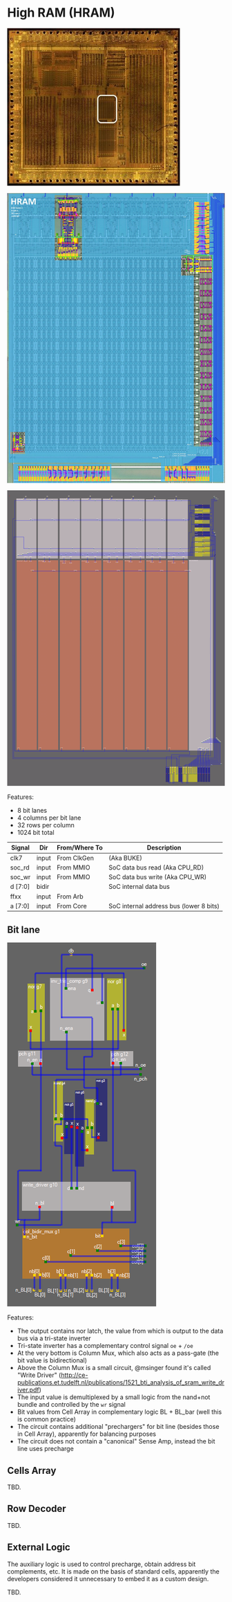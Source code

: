 # High RAM (HRAM)

![locator_hram](/imgstore/soc/locator_hram.jpg)

![hram](/imgstore/soc/hram.jpg)

![hram_netlist](/imgstore/soc/hram_netlist.png)

Features:
- 8 bit lanes
- 4 columns per bit lane
- 32 rows per column
- 1024 bit total

|Signal|Dir|From/Where To|Description|
|---|---|---|---|
| clk7| input|From ClkGen| (Aka BUKE)|
| soc_rd| input|From MMIO |SoC data bus read (Aka CPU_RD)|
| soc_wr| input|From MMIO |SoC data bus write (Aka CPU_WR)|
| d \[7:0\]| bidir| |SoC internal data bus |
| ffxx| input|From Arb | |
| a \[7:0\]| input|From Core |SoC internal address bus (lower 8 bits) |

## Bit lane

![sram_bit_lane_netlist](/imgstore/soc/sram_bit_lane_netlist.png)

Features:
- The output contains nor latch, the value from which is output to the data bus via a tri-state inverter
- Tri-state inverter has a complementary control signal `oe` + `/oe`
- At the very bottom is Column Mux, which also acts as a pass-gate (the bit value is bidirectional)
- Above the Column Mux is a small circuit, @msinger found it's called "Write Driver" (http://ce-publications.et.tudelft.nl/publications/1521_bti_analysis_of_sram_write_driver.pdf)
- The input value is demultiplexed by a small logic from the nand+not bundle and controlled by the `wr` signal
- Bit values from Cell Array in complementary logic BL + BL_bar (well this is common practice)
- The circuit contains additional "prechargers" for bit line (besides those in Cell Array), apparently for balancing purposes
- The circuit does not contain a "canonical" Sense Amp, instead the bit line uses precharge

## Cells Array

TBD.

## Row Decoder

TBD.

## External Logic

The auxiliary logic is used to control precharge, obtain address bit complements, etc. It is made on the basis of standard cells, apparently the developers considered it unnecessary to embed it as a custom design.

TBD.

